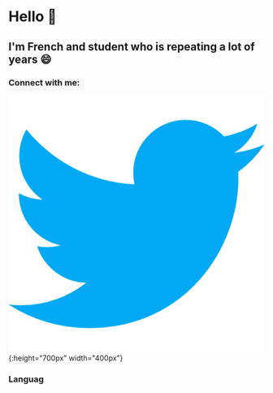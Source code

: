 # Hello 👋
## I'm French and student who is repeating a lot of years 😄

### Connect with me:
[![Twitter URL](social/013-twitter-1.png)](https://twitter.com/mrpandadrawing){:height="700px" width="400px"}
### Languag
<!--
**MrRoiPanda/MrRoiPanda** is a ✨ _special_ ✨ repository because its `README.md` (this file) appears on your GitHub profile.

Here are some ideas to get you started:

- 🔭 I’m currently working on ...
- 🌱 I’m currently learning ...
- 👯 I’m looking to collaborate on ...
- 🤔 I’m looking for help with ...
- 💬 Ask me about ...
- 📫 How to reach me: ...
- 😄 Pronouns: ...
- ⚡ Fun fact: ...
-->
